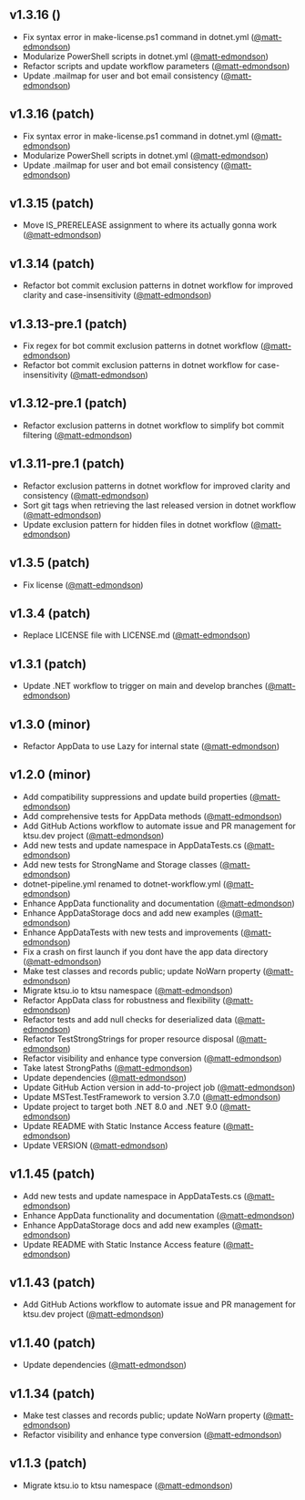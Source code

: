 ## v1.3.16 ()

- Fix syntax error in make-license.ps1 command in dotnet.yml ([@matt-edmondson](https://github.com/matt-edmondson))
- Modularize PowerShell scripts in dotnet.yml ([@matt-edmondson](https://github.com/matt-edmondson))
- Refactor scripts and update workflow parameters ([@matt-edmondson](https://github.com/matt-edmondson))
- Update .mailmap for user and bot email consistency ([@matt-edmondson](https://github.com/matt-edmondson))

## v1.3.16 (patch)

- Fix syntax error in make-license.ps1 command in dotnet.yml ([@matt-edmondson](https://github.com/matt-edmondson))
- Modularize PowerShell scripts in dotnet.yml ([@matt-edmondson](https://github.com/matt-edmondson))
- Update .mailmap for user and bot email consistency ([@matt-edmondson](https://github.com/matt-edmondson))

## v1.3.15 (patch)

- Move IS_PRERELEASE assignment to where its actually gonna work ([@matt-edmondson](https://github.com/matt-edmondson))

## v1.3.14 (patch)

- Refactor bot commit exclusion patterns in dotnet workflow for improved clarity and case-insensitivity ([@matt-edmondson](https://github.com/matt-edmondson))

## v1.3.13-pre.1 (patch)

- Fix regex for bot commit exclusion patterns in dotnet workflow ([@matt-edmondson](https://github.com/matt-edmondson))
- Refactor bot commit exclusion patterns in dotnet workflow for case-insensitivity ([@matt-edmondson](https://github.com/matt-edmondson))

## v1.3.12-pre.1 (patch)

- Refactor exclusion patterns in dotnet workflow to simplify bot commit filtering ([@matt-edmondson](https://github.com/matt-edmondson))

## v1.3.11-pre.1 (patch)

- Refactor exclusion patterns in dotnet workflow for improved clarity and consistency ([@matt-edmondson](https://github.com/matt-edmondson))
- Sort git tags when retrieving the last released version in dotnet workflow ([@matt-edmondson](https://github.com/matt-edmondson))
- Update exclusion pattern for hidden files in dotnet workflow ([@matt-edmondson](https://github.com/matt-edmondson))

## v1.3.5 (patch)

- Fix license ([@matt-edmondson](https://github.com/matt-edmondson))

## v1.3.4 (patch)

- Replace LICENSE file with LICENSE.md ([@matt-edmondson](https://github.com/matt-edmondson))

## v1.3.1 (patch)

- Update .NET workflow to trigger on main and develop branches ([@matt-edmondson](https://github.com/matt-edmondson))

## v1.3.0 (minor)

- Refactor AppData to use Lazy<T> for internal state ([@matt-edmondson](https://github.com/matt-edmondson))

## v1.2.0 (minor)

- Add compatibility suppressions and update build properties ([@matt-edmondson](https://github.com/matt-edmondson))
- Add comprehensive tests for AppData methods ([@matt-edmondson](https://github.com/matt-edmondson))
- Add GitHub Actions workflow to automate issue and PR management for ktsu.dev project ([@matt-edmondson](https://github.com/matt-edmondson))
- Add new tests and update namespace in AppDataTests.cs ([@matt-edmondson](https://github.com/matt-edmondson))
- Add new tests for StrongName and Storage classes ([@matt-edmondson](https://github.com/matt-edmondson))
- dotnet-pipeline.yml renamed to dotnet-workflow.yml ([@matt-edmondson](https://github.com/matt-edmondson))
- Enhance AppData functionality and documentation ([@matt-edmondson](https://github.com/matt-edmondson))
- Enhance AppDataStorage docs and add new examples ([@matt-edmondson](https://github.com/matt-edmondson))
- Enhance AppDataTests with new tests and improvements ([@matt-edmondson](https://github.com/matt-edmondson))
- Fix a crash on first launch if you dont have the app data directory ([@matt-edmondson](https://github.com/matt-edmondson))
- Make test classes and records public; update NoWarn property ([@matt-edmondson](https://github.com/matt-edmondson))
- Migrate ktsu.io to ktsu namespace ([@matt-edmondson](https://github.com/matt-edmondson))
- Refactor AppData class for robustness and flexibility ([@matt-edmondson](https://github.com/matt-edmondson))
- Refactor tests and add null checks for deserialized data ([@matt-edmondson](https://github.com/matt-edmondson))
- Refactor TestStrongStrings for proper resource disposal ([@matt-edmondson](https://github.com/matt-edmondson))
- Refactor visibility and enhance type conversion ([@matt-edmondson](https://github.com/matt-edmondson))
- Take latest StrongPaths ([@matt-edmondson](https://github.com/matt-edmondson))
- Update dependencies ([@matt-edmondson](https://github.com/matt-edmondson))
- Update GitHub Action version in add-to-project job ([@matt-edmondson](https://github.com/matt-edmondson))
- Update MSTest.TestFramework to version 3.7.0 ([@matt-edmondson](https://github.com/matt-edmondson))
- Update project to target both .NET 8.0 and .NET 9.0 ([@matt-edmondson](https://github.com/matt-edmondson))
- Update README with Static Instance Access feature ([@matt-edmondson](https://github.com/matt-edmondson))
- Update VERSION ([@matt-edmondson](https://github.com/matt-edmondson))

## v1.1.45 (patch)

- Add new tests and update namespace in AppDataTests.cs ([@matt-edmondson](https://github.com/matt-edmondson))
- Enhance AppData functionality and documentation ([@matt-edmondson](https://github.com/matt-edmondson))
- Enhance AppDataStorage docs and add new examples ([@matt-edmondson](https://github.com/matt-edmondson))
- Update README with Static Instance Access feature ([@matt-edmondson](https://github.com/matt-edmondson))

## v1.1.43 (patch)

- Add GitHub Actions workflow to automate issue and PR management for ktsu.dev project ([@matt-edmondson](https://github.com/matt-edmondson))

## v1.1.40 (patch)

- Update dependencies ([@matt-edmondson](https://github.com/matt-edmondson))

## v1.1.34 (patch)

- Make test classes and records public; update NoWarn property ([@matt-edmondson](https://github.com/matt-edmondson))
- Refactor visibility and enhance type conversion ([@matt-edmondson](https://github.com/matt-edmondson))

## v1.1.3 (patch)

- Migrate ktsu.io to ktsu namespace ([@matt-edmondson](https://github.com/matt-edmondson))


